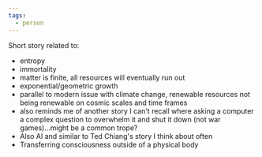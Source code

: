 ```yaml
---
tags:
  - person
---
```

Short story related to:
- entropy
- immortality
- matter is finite, all resources will eventually run out
- exponential/geometric growth
- parallel to modern issue with climate change, renewable resources not being renewable on cosmic scales and time frames
- also reminds me of another story I can't recall where asking a computer a complex question to overwhelm it and shut it down (not war games)...might be a common trope?
- Also AI and similar to Ted Chiang's story I think about often
- Transferring consciousness outside of a physical body